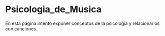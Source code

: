 # Psicologia_de_Musica
En esta página intento exponer conceptos de la psicología y relacionarlos con canciones.

